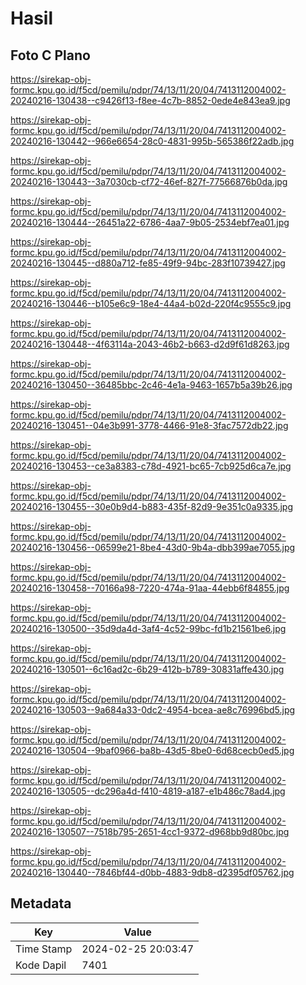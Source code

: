 # Hasil

## Foto C Plano

https://sirekap-obj-formc.kpu.go.id/f5cd/pemilu/pdpr/74/13/11/20/04/7413112004002-20240216-130438--c9426f13-f8ee-4c7b-8852-0ede4e843ea9.jpg

https://sirekap-obj-formc.kpu.go.id/f5cd/pemilu/pdpr/74/13/11/20/04/7413112004002-20240216-130442--966e6654-28c0-4831-995b-565386f22adb.jpg

https://sirekap-obj-formc.kpu.go.id/f5cd/pemilu/pdpr/74/13/11/20/04/7413112004002-20240216-130443--3a7030cb-cf72-46ef-827f-77566876b0da.jpg

https://sirekap-obj-formc.kpu.go.id/f5cd/pemilu/pdpr/74/13/11/20/04/7413112004002-20240216-130444--26451a22-6786-4aa7-9b05-2534ebf7ea01.jpg

https://sirekap-obj-formc.kpu.go.id/f5cd/pemilu/pdpr/74/13/11/20/04/7413112004002-20240216-130445--d880a712-fe85-49f9-94bc-283f10739427.jpg

https://sirekap-obj-formc.kpu.go.id/f5cd/pemilu/pdpr/74/13/11/20/04/7413112004002-20240216-130446--b105e6c9-18e4-44a4-b02d-220f4c9555c9.jpg

https://sirekap-obj-formc.kpu.go.id/f5cd/pemilu/pdpr/74/13/11/20/04/7413112004002-20240216-130448--4f63114a-2043-46b2-b663-d2d9f61d8263.jpg

https://sirekap-obj-formc.kpu.go.id/f5cd/pemilu/pdpr/74/13/11/20/04/7413112004002-20240216-130450--36485bbc-2c46-4e1a-9463-1657b5a39b26.jpg

https://sirekap-obj-formc.kpu.go.id/f5cd/pemilu/pdpr/74/13/11/20/04/7413112004002-20240216-130451--04e3b991-3778-4466-91e8-3fac7572db22.jpg

https://sirekap-obj-formc.kpu.go.id/f5cd/pemilu/pdpr/74/13/11/20/04/7413112004002-20240216-130453--ce3a8383-c78d-4921-bc65-7cb925d6ca7e.jpg

https://sirekap-obj-formc.kpu.go.id/f5cd/pemilu/pdpr/74/13/11/20/04/7413112004002-20240216-130455--30e0b9d4-b883-435f-82d9-9e351c0a9335.jpg

https://sirekap-obj-formc.kpu.go.id/f5cd/pemilu/pdpr/74/13/11/20/04/7413112004002-20240216-130456--06599e21-8be4-43d0-9b4a-dbb399ae7055.jpg

https://sirekap-obj-formc.kpu.go.id/f5cd/pemilu/pdpr/74/13/11/20/04/7413112004002-20240216-130458--70166a98-7220-474a-91aa-44ebb6f84855.jpg

https://sirekap-obj-formc.kpu.go.id/f5cd/pemilu/pdpr/74/13/11/20/04/7413112004002-20240216-130500--35d9da4d-3af4-4c52-99bc-fd1b21561be6.jpg

https://sirekap-obj-formc.kpu.go.id/f5cd/pemilu/pdpr/74/13/11/20/04/7413112004002-20240216-130501--6c16ad2c-6b29-412b-b789-30831affe430.jpg

https://sirekap-obj-formc.kpu.go.id/f5cd/pemilu/pdpr/74/13/11/20/04/7413112004002-20240216-130503--9a684a33-0dc2-4954-bcea-ae8c76996bd5.jpg

https://sirekap-obj-formc.kpu.go.id/f5cd/pemilu/pdpr/74/13/11/20/04/7413112004002-20240216-130504--9baf0966-ba8b-43d5-8be0-6d68cecb0ed5.jpg

https://sirekap-obj-formc.kpu.go.id/f5cd/pemilu/pdpr/74/13/11/20/04/7413112004002-20240216-130505--dc296a4d-f410-4819-a187-e1b486c78ad4.jpg

https://sirekap-obj-formc.kpu.go.id/f5cd/pemilu/pdpr/74/13/11/20/04/7413112004002-20240216-130507--7518b795-2651-4cc1-9372-d968bb9d80bc.jpg

https://sirekap-obj-formc.kpu.go.id/f5cd/pemilu/pdpr/74/13/11/20/04/7413112004002-20240216-130440--7846bf44-d0bb-4883-9db8-d2395df05762.jpg


## Metadata

| Key        | Value               |
| ---------- | ------------------- |
| Time Stamp | 2024-02-25 20:03:47 |
| Kode Dapil | 7401                |



